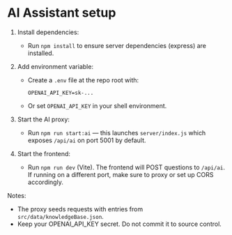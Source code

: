 # AI Assistant setup

1. Install dependencies:
   - Run `npm install` to ensure server dependencies (express) are installed.

2. Add environment variable:
   - Create a `.env` file at the repo root with:
     ```
     OPENAI_API_KEY=sk-...
     ```
   - Or set `OPENAI_API_KEY` in your shell environment.

3. Start the AI proxy:
   - Run `npm run start:ai` — this launches `server/index.js` which exposes `/api/ai` on port 5001 by default.

4. Start the frontend:
   - Run `npm run dev` (Vite). The frontend will POST questions to `/api/ai`. If running on a different port, make sure to proxy or set up CORS accordingly.

Notes:
- The proxy seeds requests with entries from `src/data/knowledgeBase.json`.
- Keep your OPENAI_API_KEY secret. Do not commit it to source control.